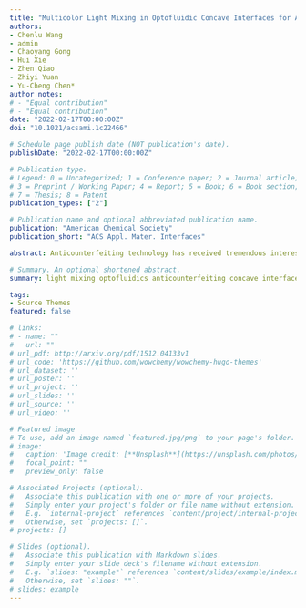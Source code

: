 ```yaml
---
title: "Multicolor Light Mixing in Optofluidic Concave Interfaces for Anticounterfeiting with Deep Learning Authentication"
authors:
- Chenlu Wang
- admin
- Chaoyang Gong
- Hui Xie
- Zhen Qiao
- Zhiyi Yuan
- Yu-Cheng Chen*
author_notes:
# - "Equal contribution"
# - "Equal contribution"
date: "2022-02-17T00:00:00Z"
doi: "10.1021/acsami.1c22466"

# Schedule page publish date (NOT publication's date).
publishDate: "2022-02-17T00:00:00Z"

# Publication type.
# Legend: 0 = Uncategorized; 1 = Conference paper; 2 = Journal article;
# 3 = Preprint / Working Paper; 4 = Report; 5 = Book; 6 = Book section;
# 7 = Thesis; 8 = Patent
publication_types: ["2"]

# Publication name and optional abbreviated publication name.
publication: "American Chemical Society"
publication_short: "ACS Appl. Mater. Interfaces"

abstract: Anticounterfeiting technology has received tremendous interest for its significance in daily necessities, medical industry, and high-end products. Confidential tags based on photoluminescence are one of the most widely used approaches for their vivid visualization and high throughput. However, the complexity of confidential tags is generally limited to the accessibility of inks and their spatial location; generating an infinite combination of emission colors is therefore a challenging task. Here, we demonstrate a concept to create complex color light mixing in a confined space formed by microscale optofluidic concave interfaces. Infinite color combination and capacity were generated through chaotic behavior of light mixing and interaction in an ininkjet-printed skydome structure. Through the chaotic mixing of emission intensity, wavelength, and light propagation trajectories, the visionary patterns serve as a highly unclonable label. Finally, a deep learning-based machine vision system was built for the authentication process. The developed anticounterfeiting system may provide inspiration for utilizing space color mixing in optical security and communication applications.

# Summary. An optional shortened abstract.
summary: light mixing optofluidics anticounterfeiting concave interface deep learning

tags:
- Source Themes
featured: false

# links:
# - name: ""
#   url: ""
# url_pdf: http://arxiv.org/pdf/1512.04133v1
# url_code: 'https://github.com/wowchemy/wowchemy-hugo-themes'
# url_dataset: ''
# url_poster: ''
# url_project: ''
# url_slides: ''
# url_source: ''
# url_video: ''

# Featured image
# To use, add an image named `featured.jpg/png` to your page's folder. 
# image:
#   caption: 'Image credit: [**Unsplash**](https://unsplash.com/photos/jdD8gXaTZsc)'
#   focal_point: ""
#   preview_only: false

# Associated Projects (optional).
#   Associate this publication with one or more of your projects.
#   Simply enter your project's folder or file name without extension.
#   E.g. `internal-project` references `content/project/internal-project/index.md`.
#   Otherwise, set `projects: []`.
# projects: []

# Slides (optional).
#   Associate this publication with Markdown slides.
#   Simply enter your slide deck's filename without extension.
#   E.g. `slides: "example"` references `content/slides/example/index.md`.
#   Otherwise, set `slides: ""`.
# slides: example
---
```


<!-- {{% callout note %}}
Click the *Cite* button above to demo the feature to enable visitors to import publication metadata into their reference management software.
{{% /callout %}}

{{% callout note %}}
Create your slides in Markdown - click the *Slides* button to check out the example.
{{% /callout %}}

Supplementary notes can be added here, including [code, math, and images](https://wowchemy.com/docs/writing-markdown-latex/). -->
